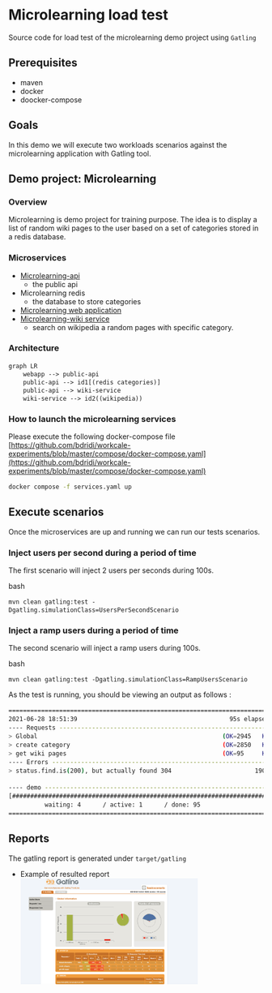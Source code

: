 # Microlearning load test

Source code for load test of the microlearning demo project using `Gatling`

## Prerequisites

- maven
- docker
- doocker-compose
  
## Goals

In this demo we will execute two workloads scenarios against the microlearning application with Gatling tool.

## Demo project: Microlearning

### Overview

Microlearning is demo project for training purpose. The idea is to display a list of random wiki pages to the user based on a set of categories stored in a redis database.

### Microservices

- [Microlearning-api](https://github.com/bdridi/microlearning-api)
  - the public api  
- Microlearning redis 
  - the database to store categories
- [Microlearning web application](https://github.com/bdridi/microlearning-webapp)
- [Microlearning-wiki service](https://github.com/bdridi/microlearning-wiki)
  - search on wikipedia a random pages with specific category.

### Architecture

```mermaid
graph LR
    webapp --> public-api
    public-api --> id1[(redis categories)]
    public-api --> wiki-service
    wiki-service --> id2((wikipedia))
```

### How to launch the microlearning services

Please execute the following docker-compose file [https://github.com/bdridi/workcale-experiments/blob/master/compose/docker-compose.yaml](https://github.com/bdridi/workcale-experiments/blob/master/compose/docker-compose.yaml)

```bash
docker compose -f services.yaml up
```

## Execute scenarios

Once the microservices are up and running we can run our tests scenarios.

### Inject users per second during a period of time

The first scenario will inject 2 users per seconds during 100s.

bash
```
mvn clean gatling:test -Dgatling.simulationClass=UsersPerSecondScenario
```

### Inject a ramp users during a period of time

The second scenario will inject a ramp users during 100s. 

bash
```
mvn clean gatling:test -Dgatling.simulationClass=RampUsersScenario
```

As the test is running, you should be viewing an output as follows : 

```bash
================================================================================
2021-06-28 18:51:39                                          95s elapsed
---- Requests ------------------------------------------------------------------
> Global                                                   (OK=2945   KO=190   )
> create category                                          (OK=2850   KO=0     )
> get wiki pages                                           (OK=95     KO=190   )
---- Errors --------------------------------------------------------------------
> status.find.is(200), but actually found 304                       190 (100.0%)

---- demo ----------------------------------------------------------------------
[######################################################################-   ] 95%
          waiting: 4      / active: 1      / done: 95    
================================================================================
```

## Reports

The gatling report is generated under `target/gatling`

- Example of resulted report
  <img src="results/userperseconds-2-100.png" width="350">
